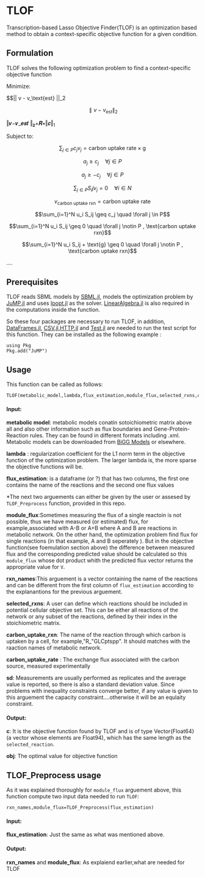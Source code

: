 # TLOF
Transcription-based Lasso Objective Finder(TLOF) is an optimization based method to obtain a context-specific objective function for a given condition.

## Formulation
TLOF solves the following optimization problem to find a context-specific objective function

Minimize:

$$\|| v - v_\text{est} \||_2

$$\parallel v - v_\text{est} \parallel_2$$

‖𝒗−𝒗_𝒆𝒔𝒕 ‖<sub>𝟐</sub>+𝑹∗‖𝒄‖<sub>1</sub>

Subject to:

$$\sum_{j \in P}c_j v_j=\text{carbon uptake rate} \times  \text{g}$$

$$ a_j \geq c_j \quad \forall j \in P$$

$$ a_j \geq -c_j \quad \forall j \in P$$

$$\sum_{j \in P}S_ij v_j=0 \quad \forall i \in N$$

$$v_\text{carbon uptake rxn}=\text{carbon uptake rate}$$

$$\sum_{i=1}^N u_i S_ij \geq c_j \quad \forall j \in P$$

$$\sum_{i=1}^N u_i S_ij \geq 0 \quad \forall j \notin P , \text{carbon uptake rxn}$$

$$\sum_{i=1}^N u_i S_ij + \text{g} \geq 0 \quad \forall j \notin P , \text{carbon uptake rxn}$$


....

## Prerequisites
TLOF reads SBML models by [SBML.jl](https://github.com/LCSB-BioCore/SBML.jl), models the optimization problem by [JuMP.jl](https://github.com/jump-dev/JuMP.jl) and uses [Ipopt.jl](https://github.com/jump-dev/Ipopt.jl) as the solver. 
[LinearAlgebra.jl](https://github.com/JuliaLang/julia/blob/master/stdlib/LinearAlgebra/src/LinearAlgebra.jl) is also required in the computations inside the function.

So these four packages are necessary to run TLOF, in addition, [DataFrames.jl](https://github.com/JuliaData/DataFrames.jl), [CSV.jl](https://github.com/JuliaData/CSV.jl),[HTTP.jl](https://github.com/JuliaWeb/HTTP.jl) and [Test.jl](https://github.com/JuliaLang/julia/blob/master/stdlib/Test/src/Test.jl) are needed to run the test script for this function. 
They can be installed as the following example :

```
using Pkg
Pkg.add("JuMP")
```
## Usage
This function can be called as follows:
```
TLOF(metabolic_model,lambda,flux_estimation,module_flux,selected_rxns,carbon_uptake_rxn,carbon_uptake_rate,sd)
```

#### Input:
  **metabolic model**: metabolic models conatin sotoichiometric matrix above all and also other information such as flux boundaries and Gene-Protein-Reaction rules. They can be found in different formats including .xml. Metabolic models can be downloaded from [BiGG Models](http://bigg.ucsd.edu/) or elsewhere.

  **lambda** : regularization coefficient for the L1 norm term in the objective function of the optimization problem. The larger lambda is, the more sparse the objective functions will be.
  
  **flux_estimation**: is a dataframe (or ?) that has two columns, the first one contains the name of the reactions and the second one flux values

*The next two arguements can either be given by the user or assesed by `TLOF_Preprocess` function, provided in this repo.

**module_flux**:Sometimes measuring the flux of a single reactoin is not possible, thus we have measured (or estimated) flux, for example,associated with A-B or A+B where A and B are reactions in metabolic network. On the other hand, the optimization problem find flux for single reactions (in that example, A and B seperately ). But in the objective function(see foemulation section above) the difference between measured flux and the corresponding predicted value should be calculated so this `module_flux`  whose dot product whith the predicted flux vector returns the appropriate value for `V`.

**rxn_names**:This arguement is a vector containing the name of the reactions and can be different from the first column of `flux_estimation` according to the explanantions for the previous arguement.

**selected_rxns**: A user can define which reactions should be included in potential cellular objective set. This can be either all reactions of the network or any subset of the reactions, defined by their index in the stoichiometric matrix. 

**carbon_uptake_rxn**: The name of the reaction through which carbon is uptaken by a cell, for example,"R_"GLCptspp". It should matches with the raaction names of metabolic network. 

**carbon_uptake_rate** : The exchange flux associated with the carbon source, measured experimentally

**sd**: Measurements are usually performed as replicates and the average value is reported, so there is also a standard deviation value. Since problems with inequality constraints converge better, if any value is given to this arguement the capacity constraint....otherwise it will be an equlaity constraint.  
  
  
 #### Output:

  **c**: It is the objective function found by TLOF and is of type Vector{Float64} (a vector whose elements are Float94), which has the same length as the `selected_reaction`.
 
  
  **obj**: The optimal value for objective function
  
  
## TLOF_Preprocess usage
As it was explained thoroughly for `module_flux` arguement above, this function compute two input data needed to run `TLOF`: 

```rxn_names,module_flux=TLOF_Preprocess(flux_estimation)```

#### Input:
**flux_estimation**: Just the same as what was mentioned above.

 #### Output:

  **rxn_names** and **module_flux**: As explaiend earlier,what are needed for TLOF
  

